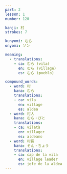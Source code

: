 ```yaml
---
part: 2
lesson: 1
number: 120

kanji: 村
strokes: 7

kunyomi: むら
onyomi: ソン

meaning:
  - translations:
    - ca: むら (vila)
      en: むら (village)
      es: むら (pueblo)

compound_words:
  - word: 村
    kana: むら
    translations:
    - ca: vila
      en: village
      es: aldea
  - word: 村人
    kana: むら・びと
    translations:
    - ca: vilatà
      en: villager
      es: aldeano
  - word: 村長
    kana: そん・ちょう
    translations:
    - ca: cap de la vila
      en: village leader
      es: jefe de la aldea
---
```

